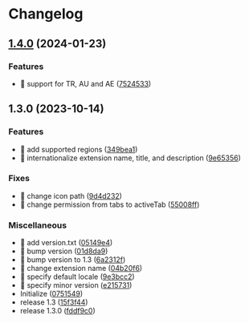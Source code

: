 # Changelog

## [1.4.0](https://github.com/shufo/amazon-3rd-party-seller-filter/compare/v1.3.0...v1.4.0) (2024-01-23)


### Features

* 🎸 support for TR, AU and AE ([7524533](https://github.com/shufo/amazon-3rd-party-seller-filter/commit/75245338f25b13f23161d1c4bd909ded4db0d73a))

## 1.3.0 (2023-10-14)


### Features

* 🎸 add supported regions ([349bea1](https://github.com/shufo/amazon-3rd-party-seller-filter/commit/349bea1b7ddd6380c8134e386c8646b9dc75886d))
* 🎸 internationalize extension name, title, and description ([9e65356](https://github.com/shufo/amazon-3rd-party-seller-filter/commit/9e65356038cd38f20cc80dc2bb073816900e920d))


### Fixes

* 🐛 change icon path ([9d4d232](https://github.com/shufo/amazon-3rd-party-seller-filter/commit/9d4d2327db313035a2cabc4e736ef4016f4c930b))
* 🐛 change permission from tabs to activeTab ([55008ff](https://github.com/shufo/amazon-3rd-party-seller-filter/commit/55008ffc77a56895983c0283e5a3d016a444baa0))


### Miscellaneous

* 🤖 add version.txt ([05149e4](https://github.com/shufo/amazon-3rd-party-seller-filter/commit/05149e4684a834e5a9c79c2be432373b0961dd4c))
* 🤖 bump version ([01d8da9](https://github.com/shufo/amazon-3rd-party-seller-filter/commit/01d8da976304331bc6172ef5fe0a8f3a185770bf))
* 🤖 bump version to 1.3 ([6a2312f](https://github.com/shufo/amazon-3rd-party-seller-filter/commit/6a2312f39f62ba0b1ba82a5633dcad99afb8a9c9))
* 🤖 change extension name ([04b20f6](https://github.com/shufo/amazon-3rd-party-seller-filter/commit/04b20f6510d981b4bdf86b9b382c75868a0a9db7))
* 🤖 specify default locale ([9e3bcc2](https://github.com/shufo/amazon-3rd-party-seller-filter/commit/9e3bcc278bfcc3b37a98e1e9e552db0a2d0a0b40))
* 🤖 specify minor version ([e215731](https://github.com/shufo/amazon-3rd-party-seller-filter/commit/e215731c6e384039c2b8a9546fb98b7f22536485))
* Initialize ([0751549](https://github.com/shufo/amazon-3rd-party-seller-filter/commit/0751549bf8a4ced511eb9eef79a6e9b93b8e30c1))
* release 1.3 ([15f3f44](https://github.com/shufo/amazon-3rd-party-seller-filter/commit/15f3f4468b90a75a64d9e4c1be9a21d40f4835ca))
* release 1.3.0 ([fddf9c0](https://github.com/shufo/amazon-3rd-party-seller-filter/commit/fddf9c07c34ddcac5198740733a7cff38a59d334))
